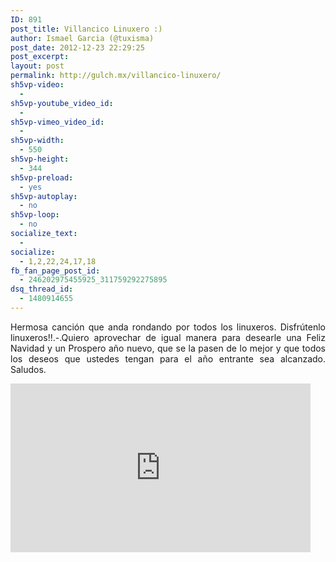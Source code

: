 ```yaml
---
ID: 891
post_title: Villancico Linuxero :)
author: Ismael Garcia (@tuxisma)
post_date: 2012-12-23 22:29:25
post_excerpt:
layout: post
permalink: http://gulch.mx/villancico-linuxero/
sh5vp-video:
  - 
sh5vp-youtube_video_id:
  - 
sh5vp-vimeo_video_id:
  - 
sh5vp-width:
  - 550
sh5vp-height:
  - 344
sh5vp-preload:
  - yes
sh5vp-autoplay:
  - no
sh5vp-loop:
  - no
socialize_text:
  - 
socialize:
  - 1,2,22,24,17,18
fb_fan_page_post_id:
  - 246202975455925_311759292275895
dsq_thread_id:
  - 1480914655
---
```

<p align="justify">Hermosa canción que anda rondando por todos los linuxeros. Disfrútenlo linuxeros!!.-.Quiero aprovechar de igual manera para desearle una Feliz Navidad y un Prospero año nuevo, que se la pasen de lo mejor y que todos los deseos que ustedes tengan para el año entrante sea alcanzado. Saludos.</p>
<iframe width="480" height="270" allowfullscreen="" frameborder="0" src="http://www.youtube.com/embed/WdyplU0RVk8"></iframe>